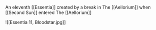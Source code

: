 An eleventh [[Essentia]] created by a break in The [[Aellorium]] when [[Second Sun]] entered The [[Aellorium]]



![[Essentia 11, Bloodstar.jpg]]